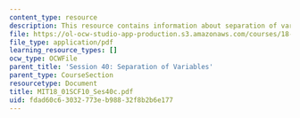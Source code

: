 ```yaml
---
content_type: resource
description: This resource contains information about separation of variables.
file: https://ol-ocw-studio-app-production.s3.amazonaws.com/courses/18-01sc-single-variable-calculus-fall-2010/fdad60c63032773eb98832f8b2b6e177_MIT18_01SCF10_Ses40c.pdf
file_type: application/pdf
learning_resource_types: []
ocw_type: OCWFile
parent_title: 'Session 40: Separation of Variables'
parent_type: CourseSection
resourcetype: Document
title: MIT18_01SCF10_Ses40c.pdf
uid: fdad60c6-3032-773e-b988-32f8b2b6e177
---
```

